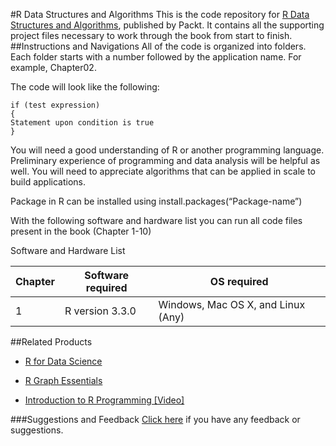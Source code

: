 #R Data Structures and Algorithms
This is the code repository for [R Data Structures and Algorithms](https://www.packtpub.com/application-development/r-data-structures-and-algorithms?utm_source=Github&utm_medium=Repository&utm_campaign=9781786465153), published by Packt. It contains all the supporting project files necessary to work through the book from start to finish.
##Instructions and Navigations
All of the code is organized into folders. Each folder starts with a number followed by the application name. For example, Chapter02.

The code will look like the following:
```
if (test expression)
{
Statement upon condition is true
}
```
You will need a good understanding of R or another programming language. Preliminary experience of programming and data analysis will be helpful as well. You will need to appreciate algorithms that can be applied in scale to build applications.

Package in R can be installed using install.packages(“Package-name”)

With the following software and hardware list you can run all code files present in the book (Chapter 1-10)

Software and Hardware List

| Chapter  | Software required                  | OS required                       |
| -------- | -----------------------------------| ----------------------------------|
| 1        |R version 3.3.0                     | Windows, Mac OS X, and Linux (Any)|                                                     | 2        |Rstudio Desktop 0.99.903            | Windows, Mac OS X, and Linux (Any)|

##Related Products
* [R for Data Science](https://www.packtpub.com/big-data-and-business-intelligence/r-data-science?utm_source=Github&utm_medium=Repository&utm_campaign=9781784390860)

* [R Graph Essentials](https://www.packtpub.com/big-data-and-business-intelligence/r-graph-essentials?utm_source=Github&utm_medium=Repository&utm_campaign=9781783554553)

* [Introduction to R Programming [Video]](https://www.packtpub.com/big-data-and-business-intelligence/introduction-r-programming-video?utm_source=Github&utm_medium=Repository&utm_campaign=9781786463869)


###Suggestions and Feedback
[Click here](https://docs.google.com/forms/d/e/1FAIpQLSe5qwunkGf6PUvzPirPDtuy1Du5Rlzew23UBp2S-P3wB-GcwQ/viewform) if you have any feedback or suggestions.

